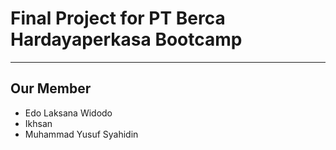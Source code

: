 # Final Project for PT Berca Hardayaperkasa Bootcamp
-----------------------------------------------------

## Our Member
- Edo Laksana Widodo
- Ikhsan
- Muhammad Yusuf Syahidin
